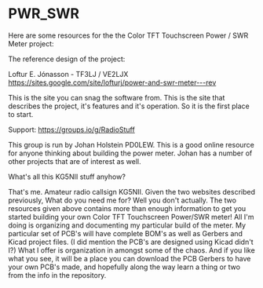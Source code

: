 # PWR_SWR
Here are some resources for the the Color TFT Touchscreen Power / SWR Meter project:

The reference design of the project:

Loftur E. Jónasson - TF3LJ / VE2LJX	
https://sites.google.com/site/lofturj/power-and-swr-meter---rev

This is the site you can snag the software from.  This is the site that describes the project, it's features and it's operation. So it is the first place to start.  

Support: 
https://groups.io/g/RadioStuff

This group is run by Johan Holstein PD0LEW. This is a good online resource for anyone thinking about building the power meter. Johan has a number of other projects that are of interest as well.  

What's all this KG5NII stuff anyhow?

That's me.  Amateur radio callsign KG5NII.  Given the two websites described previously, What do you need me for?  Well you don't actually.  The two resources given above contains more than enough information to get you started building your own Color TFT Touchscreen Power/SWR meter!  All I'm doing is organizing and documenting my particular build of the meter. My particular set of PCB's will have complete BOM's as well as Gerbers and Kicad project files. (I did mention the PCB's are designed using Kicad didn't I?)  What I offer is organization in amongst some of the chaos. And if you like what you see, it will be a place you can download the PCB Gerbers to have your own PCB's made, and hopefully along the way learn a thing or two from the info in the repository.  






